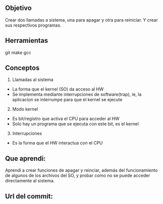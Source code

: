 ## Objetivo
Crear dos llamadas a sistema, una para apagar y otra para reiniciar. Y crear sus respectivos programas.

## Herramientas
git
make
gcc

## Conceptos
1) Llamadas al sistema
+ La forma que el kernel (SO) da acceso al HW
+ Se implementa mediante interrupciones de software(trap), ie, la aplicacion se interrumpe para que el kernel se ejecute

2) Modo kernel
+ Es bit/registro que activa el CPU para acceder al HW
+ Solo hay un programa que se ejecuta con este bit, es el kernel

3) Interrupciones
+ Es la forma que el HW interactua con el CPU



## Que aprendi:

Aprendí a crear funciones de apagar y reinciar, además del funcionamiento de algunos de los archivos del SO, y probar como no se puede acceder directamente al sistema.

## Url del commit: 
